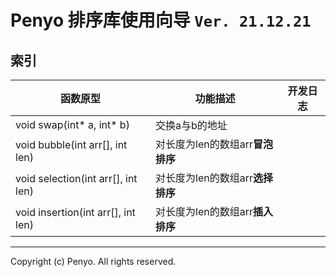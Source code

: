 # Penyo 排序库使用向导 `Ver. 21.12.21`

## 索引

函数原型|功能描述|开发日志
-|-|-
void swap(int* a, int* b)|交换a与b的地址
void bubble(int arr[], int len)|对长度为len的数组arr**冒泡排序**
void selection(int arr[], int len)|对长度为len的数组arr**选择排序**
void insertion(int arr[], int len)|对长度为len的数组arr**插入排序**

---

Copyright (c) Penyo. All rights reserved.
